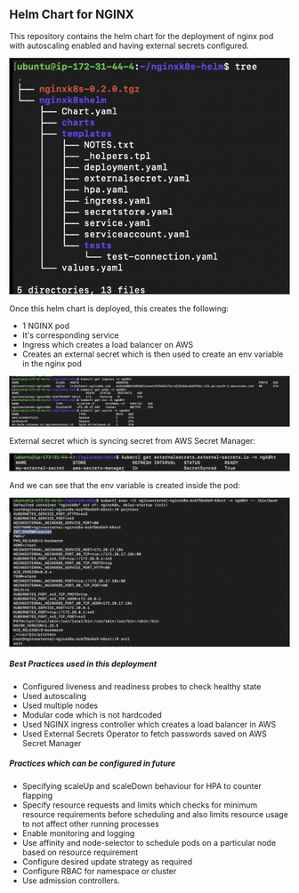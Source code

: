 ## Helm Chart for NGINX

This repository contains the helm chart for the deployment of nginx pod with autoscaling enabled and having external secrets configured.

![1717058314449](image/README/1717058314449.png)

Once this helm chart is deployed, this creates the following:

- 1 NGINX pod
- It's corresponding service
- Ingress which creates a load balancer on AWS
- Creates an external secret which is then used to create an env variable in the nginx pod

![1717058660718](image/README/1717058660718.png)

External secret which is syncing secret from AWS Secret Manager:

![1717058760905](image/README/1717058760905.png)

And we can see that the env variable is created inside the pod:

![1717058858730](image/README/1717058858730.png)

##### Best Practices used in this deployment

- Configured liveness and readiness probes to check healthy state
- Used autoscaling
- Used multiple nodes
- Modular code which is not hardcoded
- Used NGINX ingress controller which creates a load balancer in AWS
- Used External Secrets Operator to fetch passwords saved on AWS Secret Manager

##### Practices which can be configured in future

- Specifying scaleUp and scaleDown behaviour for HPA to counter flapping
- Specify resource requests and limits which checks for minimum resource requirements before scheduling and also limits resource usage to not affect other running processes
- Enable monitoring and logging
- Use affinity and node-selector to schedule pods on a particular node based on resource requirement
- Configure desired update strategy as required
- Configure RBAC for namespace or cluster
- Use admission controllers.
